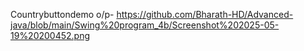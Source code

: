 Countrybuttondemo o/p- https://github.com/Bharath-HD/Advanced-java/blob/main/Swing%20program_4b/Screenshot%202025-05-19%20200452.png
